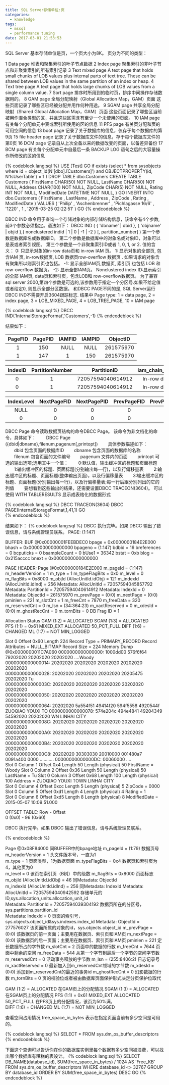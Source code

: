 ```yaml
---
title: SQL Server存储单位:页
categories:
  - knowledge
tags:
  - mssql
  - performance tuning 
date: 2017-03-01 21:53:53            
---
```


SQL Server 基本存储单位是页，一个页大小为8K。
页分为不同的类型：

<!--more-->

1 Data page 堆表和聚集索引的叶子节点数据
2 Index page	聚集索引的非叶子节点和非聚集索引的所有索引记录
3 Text mixed page	A text page that holds small chunks of LOB values plus internal parts of text tree. These can be shared between LOB values in the same partition of an index or heap.
4 Text tree page	A text page that holds large chunks of LOB values from a single column value.
7 Sort page	排序时所用到的临时页，排序中间操作存储数据用的。
8 GAM page 全局分配映射（Global Allocation Map，GAM）页面 这些页面记录了哪些区已经被分配并用作何种用途。
9 SGAM page	共享全局分配映射（Shared Global Allocation Map，GAM）页面 这些页面记录了哪些区当前被用作混合类型的区，并且这些区需含有至少一个未使用的页面。
10 IAM page  有关每个分配单元中表或索引所使用的区的信息
11 PFS page  有关页分配和页的可用空间的信息
13 boot page 记录了关于数据库的信息，仅存于每个数据库的第9页
15 file header page 记录了关于数据库文件的信息，存于每个数据库文件的第0页
16 DCM page	记录自从上次全备以来的数据改变的页面，以备差异备份
17 BCM page 有关每个分配单元中自最后一条 BACKUP LOG 语句之后的大容量操作所修改的区的信息


{% codeblock lang:sql %}
USE [Test]
GO
if exists (select * from sysobjects where id =  object_id(N'[dbo].[Customers]') and OBJECTPROPERTY(id, N'IsUserTable') = 1 )
DROP TABLE dbo.Customers
CREATE TABLE Customers
(
   FirstName CHAR(50) NOT NULL,
   LastName CHAR(50) NOT NULL,
   Address CHAR(100) NOT NULL,
   ZipCode CHAR(5) NOT NULL,
   Rating INT NOT NULL,
   ModifiedDate DATETIME NOT NULL,
)
GO
INSERT INTO dbo.Customers
        ( FirstName ,
          LastName ,
          Address ,
          ZipCode ,
          Rating ,
          ModifiedDate
        )
VALUES  ( 'Philip' , 
          'Aschenbrenner' ,
          'Pichlagasse 16/6' , 
          '1220' , 
          1 ,
          '2015-03-25 02:22:51' 
        )
GO
{% endcodeblock %}  

DBCC IND 命令用于查询一个存储对象的内部存储结构信息，该命令有4个参数, 前3个参数必须指定。语法如下：
DBCC IND ( { 'dbname' | dbid }, { 'objname' | objid },{ nonclustered indid | 1 | 0 | -1 | -2 } [, partition_number] )
第一个参数是数据库名或数据库ID。
第二个参数是数据库中的对象名或对象ID，对象可以是表或者索引视图。
第三个参数是一个非聚集索引ID或者 1, 0, 1, or 2. 值的含义：
 0: 只显示对象的in-row data页和 in-row IAM 页。
 1: 显示对象的全部页, 包含IAM 页, in-row数据页, LOB 数据页row-overflow 数据页 . 如果请求的对象含有聚集所以则索引页也包括。
 -1: 显示全部IAM页,数据页, 索引页 也包括 LOB 和row-overflow 数据页。
 -2: 显示全部IAM页。
 Nonclustered index ID:显示索引的全部 IAM页, data页和索引页，包含LOB和 row-overflow数据页。
为了兼容sql server 2000,第四个参数是可选的,该参数用于指定一个分区号.如果不给定值或者给定0, 则显示全部分区数据。
和DBCC PAGE不同的是, SQL Server运行DBCC IND不需要开启3604跟踪标志.
结果中 Page type: 1 = data page, 2 = index page, 3 = LOB_MIXED_PAGE, 4 = LOB_TREE_PAGE, 10 = IAM page   

{% codeblock lang:sql %}
DBCC IND('InternalStorageFormat','Customers',-1)
{% endcodeblock %}

结果如下：

| PageFID | PagePID | IAMFID | IAMPID | ObjectID  |
| :-----: | :-----: | :----: | :----: | :-------: |
|    1    |   150   |  NULL  |  NULL  | 261575970 |
|    1    |   147   |   1    |  150   | 261575970 |

| IndexID | PartitionNumber |    PartitionID    | iam_chain_type | PageType |
| :-----: | :-------------: | :---------------: | :------------: | :------: |
|    0    |        1        | 72057594040614912 |  In-row data   |    10    |
|    0    |        1        | 72057594040614912 |  In-row data   |    1     |

| IndexLevel | NextPageFID | NextPagePID | PrevPageFID | PrevPagePID |
| :--------: | :---------: | :---------: | :---------: | :---------: |
|    NULL    |      0      |      0      |      0      |      0      |
|     0      |      0      |      0      |      0      |      0      |

DBCC Page 命令读取数据页结构的命令DBCC Page。
该命令为非文档化的命令，具体如下： 
　　DBCC Page ({dbid|dbname},filenum,pagenum[,printopt])
　　具体参数描述如下：
　　dbid 包含页面的数据库ID
　　dbname 包含页面的数据库的名称
　　filenum 包含页面的文件编号
　　pagenum 文件内的页面
　　printopt 可选的输出选项;选用其中一个值：
　　0:默认值，输出缓冲区的标题和页面标题
　　1:输出缓冲区的标题、页面标题(分别输出每一行)，以及行偏移量表
　　2:输出缓冲区的标题、页面标题(整体输出页面)，以及行偏移量表
　　3:输出缓冲区的标题、页面标题(分别输出每一行)，以及行偏移量表;每一行后跟分别列出的它的列值
　　要想看到这些输出的结果，还需要设置DBCC TRACEON(3604)。
可以使用 WITH TABLERESULTS 显示成表格化的数据形式

{% codeblock lang:sql %}
DBCC TRACEON(3604)
DBCC PAGE(InternalStorageFormat,1,41,1) 
GO    
{% endcodeblock %}

结果如下：
{% codeblock lang:sql %}
DBCC 执行完毕。如果 DBCC 输出了错误信息，请与系统管理员联系。
PAGE: (1:147)

BUFFER:
BUF @0x00000001FEEBDEC0
bpage = 0x0000000184E2E000          bhash = 0x0000000000000000          bpageno = (1:147)
bdbid = 16                          breferences = 0                     bcputicks = 0
bsampleCount = 0                    bUse1 = 36342                       bstat = 0xb
blog = 0x215acccc                   bnext = 0x0000000000000000     

PAGE HEADER:
Page @0x0000000184E2E000
m_pageId = (1:147)                  m_headerVersion = 1                 m_type = 1
m_typeFlagBits = 0x0                m_level = 0                         m_flagBits = 0x8000
m_objId (AllocUnitId.idObj) = 121   m_indexId (AllocUnitId.idInd) = 256 
Metadata: AllocUnitId = 72057594045857792                                
Metadata: PartitionId = 72057594040614912                                Metadata: IndexId = 0
Metadata: ObjectId = 261575970      m_prevPage = (0:0)                  m_nextPage = (0:0)
pminlen = 221                       m_slotCnt = 1                       m_freeCnt = 7870
m_freeData = 320                    m_reservedCnt = 0                   m_lsn = (34:364:23)
m_xactReserved = 0                  m_xdesId = (0:0)                    m_ghostRecCnt = 0
m_tornBits = 0                      DB Frag ID = 1                      

Allocation Status
GAM (1:2) = ALLOCATED               SGAM (1:3) = ALLOCATED              
PFS (1:1) = 0x61 MIXED_EXT ALLOCATED  50_PCT_FULL                        DIFF (1:6) = CHANGED
ML (1:7) = NOT MIN_LOGGED           

Slot 0 Offset 0x60 Length 224
Record Type = PRIMARY_RECORD        Record Attributes =  NULL_BITMAP    Record Size = 224
Memory Dump @0x0000000011C7A060
0000000000000000:   1000dd00 576f6f64 79202020 20202020 20202020  ....Woody           
0000000000000014:   20202020 20202020 20202020 20202020 20202020                      
0000000000000028:   20202020 20202020 20202020 20205475 20202020                Tu    
000000000000003C:   20202020 20202020 20202020 20202020 20202020                      
0000000000000050:   20202020 20202020 20202020 20202020 20202020                      
0000000000000064:   20202020 5a554f51 49414f20 594f5558 4920544f      ZUOQIAO YOUXI TO
0000000000000078:   574e204c 494e4841 49204349 54592020 20202020  WN LINHAI CITY      
000000000000008C:   20202020 20202020 20202020 20202020 20202020                      
00000000000000A0:   20202020 20202020 20202020 20202020 20202020                      
00000000000000B4:   20202020 20202020 20202020 20202020 20202020                      
00000000000000C8:   20202020 30303030 20010000 001480a7 0091a400      0000 ...........
00000000000000DC:   00060000                                      ....   
Slot 0 Column 1 Offset 0x4 Length 50 Length (physical) 50
FirstName = Woody
Slot 0 Column 2 Offset 0x36 Length 50 Length (physical) 50
LastName = Tu 
Slot 0 Column 3 Offset 0x68 Length 100 Length (physical) 100
Address = ZUOQIAO YOUXI TOWN LINHAI CITY  
Slot 0 Column 4 Offset 0xcc Length 5 Length (physical) 5
ZipCode = 0000 
Slot 0 Column 5 Offset 0xd1 Length 4 Length (physical) 4
Rating = 1   
Slot 0 Column 6 Offset 0xd5 Length 8 Length (physical) 8
ModifiedDate = 2015-05-07 10:09:51.000  

OFFSET TABLE:
Row - Offset                        
0 (0x0) - 96 (0x60)  

DBCC 执行完毕。如果 DBCC 输出了错误信息，请与系统管理员联系。

{% endcodeblock %}


Page @0x08F84000            同BUFFER中的bpage地址
m_pageId = (1:79)              数据页号     
m_headerVersion = 1         头文件版本号，一直为1          
m_type = 1                          页面类型，1为数据页面
m_typeFlagBits = 0x4         数据页和索引页为4，其他页为0        
m_level = 0                         该页在索引页（B树）中的级数
m_flagBits = 0x8000          页面标志
m_objId (AllocUnitId.idObj) = 46                       同Metadata: ObjectId             
m_indexId (AllocUnitId.idInd) = 256                  同Metadata: IndexId
Metadata: AllocUnitId = 72057594040942592  存储单元的ID,sys.allocation_units.allocation_unit_id   
Metadata: PartitionId = 72057594039304192   数据页所在的分区号，sys.partitions.partition_id                             
Metadata: IndexId = 0                                        页面的索引号，sys.objects.object_id&sys.indexes.index_id
Metadata: ObjectId = 277576027                      该页面所属的对象的id，sys.objects.object_id
m_prevPage = (0:0)                  该数据页的前一页面；主要用在数据页、索引页和IAM页
m_nextPage = (0:0)                  该数据页的后一页面；主要用在数据页、索引页和IAM页
pminlen = 221                          定长数据所占的字节数
m_slotCnt = 2                           页面中的数据的行数
m_freeCnt = 7644                    页面中剩余的空间
m_freeData = 544                    从第一个字节到最后一个字节的空间字节数
m_reservedCnt = 0                   活动事务释放的字节数
m_lsn = (255:8406:2)                日志记录号
m_xactReserved = 0                 最新加入到m_reservedCnt领域的字节数
m_xdesId = (0:0)                       添加到m_reservedCnt的最近的事务id
m_ghostRecCnt = 0                 幻影数据的行数
m_tornBits = 0                         页的校验位或者被由数据库页面保护形式决定分页保护位取代


GAM (1:2) = ALLOCATED                                                   在GAM页上的分配情况
SGAM (1:3) = ALLOCATED                                                 在SGAM页上的分配情况
PFS (1:1) = 0x61 MIXED_EXT ALLOCATED  50_PCT_FULL 在PFS页上的分配情况，该页为50%满，                       
DIFF (1:6) = CHANGED
ML (1:7) = NOT MIN_LOGGED   

查看空间占用情况
free_space_in_bytes 表示在指定页面当前有多少空间是可用的。

{% codeblock lang:sql %}
SELECT * FROM sys.dm_os_buffer_descriptors
{% endcodeblock %}

下面这个查询可以告诉你在你的数据库实例里每个数据有多少空间被浪费，可以找出哪个数据库有糟糕的表设计。
{% codeblock lang:sql %}
SELECT
DB_NAME(database_id),
SUM(free_space_in_bytes) / 1024 AS 'Free_KB'
FROM sys.dm_os_buffer_descriptors
WHERE database_id <> 32767
GROUP BY database_id
ORDER BY SUM(free_space_in_bytes) DESC
GO
{% endcodeblock %}